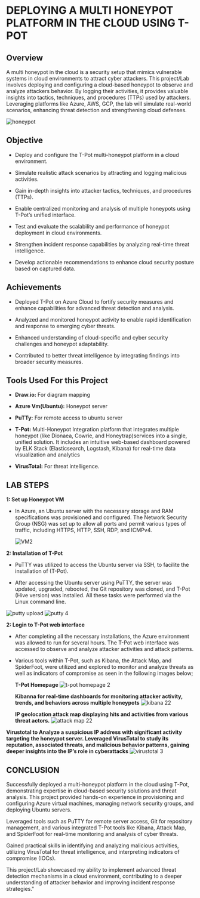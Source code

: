 # DEPLOYING A MULTI HONEYPOT PLATFORM IN THE CLOUD USING T-POT

## Overview

A multi honeypot in the cloud is a security setup that mimics vulnerable systems in cloud environments to attract cyber attackers. This project/Lab involves deploying and configuring a cloud-based honeypot to observe and analyze attackers behavior. By logging their activities, it provides valuable insights into tactics, techniques, and procedures (TTPs) used by attackers. Leveraging platforms like Azure, AWS, GCP, the lab will simulate real-world scenarios, enhancing threat detection and strengthening cloud defenses.

![honeypot](https://github.com/user-attachments/assets/48543b32-2a44-46d3-9542-5b339cb9ae3f)

 
 ## Objective

- Deploy and configure the T-Pot multi-honeypot platform in a cloud environment.

- Simulate realistic attack scenarios by attracting and logging malicious activities.

- Gain in-depth insights into attacker tactics, techniques, and procedures (TTPs).

- Enable centralized monitoring and analysis of multiple honeypots using T-Pot’s unified interface.

- Test and evaluate the scalability and performance of honeypot deployment in cloud environments.

- Strengthen incident response capabilities by analyzing real-time threat intelligence.

- Develop actionable recommendations to enhance cloud security posture based on captured data.

## Achievements

- Deployed T-Pot on Azure Cloud to fortify security measures and enhance capabilities for advanced threat detection and analysis.

- Analyzed and monitored honeypot activity to enable rapid identification and response to emerging cyber threats.

- Enhanced understanding of cloud-specific and cyber security challenges and honeypot adaptability.

- Contributed to better threat intelligence by integrating findings into broader security measures.

## Tools Used For this Project
  
  - __Draw.io:__ For diagram mapping
  
  - __Azure Vm(Ubuntu):__ Honeypot server
  
  - __PuTTy:__ For remote access to ubuntu server
  
  - __T-Pot:__ Multi-Honeypot Integration platform that integrates multiple honeypot (like Dionaea, Cowrie, and Honeytrap)services into a single, unified solution. It includes an intuitive web-based dashboard powered by ELK Stack (Elasticsearch, Logstash, Kibana) for real-time data visualization and analytics
 
  - __VirusTotal:__ For threat intelligence.

## LAB STEPS

**1: Set up Honeypot VM**

- In Azure, an Ubuntu server with the necessary storage and RAM specifications was provisioned and configured. The Network Security Group (NSG) was set up to allow all ports and permit various types of traffic, including HTTPS, HTTP, SSH, RDP, and ICMPv4.

  ![VM2](https://github.com/user-attachments/assets/b9245ad6-8823-4de8-88f2-85e3783d3aac)


**2: Installation of T-Pot**

- PuTTY was utilized to access the Ubuntu server via SSH, to facilite the installation of (T-Pot).

- After accessing the Ubuntu server using PuTTY, the server was updated, upgraded, rebooted, the Git repository was cloned, and T-Pot (Hive version) was installed. All these tasks were performed via the Linux command line.

![putty upload](https://github.com/user-attachments/assets/f0f1ca34-3458-468c-b52a-1eaca4afb2a1)  ![putty 4](https://github.com/user-attachments/assets/426ba293-954a-4345-a125-c088211e887b)

**2: Login to T-Pot web interface**

- After completing all the necessary installations, the Azure environment was allowed to run for several hours. The T-Pot web interface was accessed to observe and analyze attacker activities and attack patterns.

- Various tools within T-Pot, such as Kibana, the Attack Map, and SpiderFoot, were utilized and explored to monitor and analyze threats as well as indicators of compromise as seen in the following images below;

  **T-Pot Homepage** ![t-pot homepage 2](https://github.com/user-attachments/assets/57402452-8d33-4dc3-a231-3a8ec10aa0c8)

  **Kibanna for real-time dashboards for monitoring attacker activity, trends, and behaviors across multiple honeypots** ![kibana 22](https://github.com/user-attachments/assets/8032be63-51ba-4a19-80be-e584eedbd2f0)

  **IP geolocation attack map displaying hits and activities from various threat actors.** ![attack map 22](https://github.com/user-attachments/assets/537a23d7-875c-4a9f-be5f-091e597aa0db)

 **Virustotal to Analyze a suspicious IP address with significant activity targeting the honeypot server. Leveraged VirusTotal to study its reputation, associated threats, and malicious behavior patterns, gaining deeper insights into the IP’s role in cyberattacks** ![virustotal 3](https://github.com/user-attachments/assets/04b7ee5a-48a3-45d4-9f29-7fda3f824817)

  ## CONCLUSION

Successfully deployed a multi-honeypot platform in the cloud using T-Pot, demonstrating expertise in cloud-based security solutions and threat analysis. This project provided hands-on experience in provisioning and configuring Azure virtual machines, managing network security groups, and deploying Ubuntu servers.

Leveraged tools such as PuTTY for remote server access, Git for repository management, and various integrated T-Pot tools like Kibana, Attack Map, and SpiderFoot for real-time monitoring and analysis of cyber threats. 

Gained practical skills in identifying and analyzing malicious activities, utilizing VirusTotal for threat intelligence, and interpreting indicators of compromise (IOCs).
 
This project/Lab showcased my ability to implement advanced threat detection mechanisms in a cloud environment, contributing to a deeper understanding of attacker behavior and improving incident response strategies."




 




  
